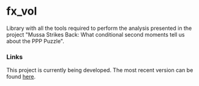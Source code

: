 # fx_vol
Library with all the tools required to perform the analysis presented in the project "Mussa Strikes Back: What conditional second moments tell us about the PPP Puzzle".
### Links
This project is currently being developed. The most recent version can be found [here](https://www.talespadilha.com/reseach).
